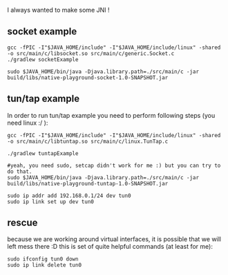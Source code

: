 I always wanted to make some JNI !

## socket example

```
gcc -fPIC -I"$JAVA_HOME/include" -I"$JAVA_HOME/include/linux" -shared -o src/main/c/libsocket.so src/main/c/generic.Socket.c
./gradlew socketExample

sudo $JAVA_HOME/bin/java -Djava.library.path=./src/main/c -jar build/libs/native-playground-socket-1.0-SNAPSHOT.jar
```

## tun/tap example
In order to run tun/tap example you need to perform following steps (you need linux :/ ):
```
gcc -fPIC -I"$JAVA_HOME/include" -I"$JAVA_HOME/include/linux" -shared -o src/main/c/libtuntap.so src/main/c/linux.TunTap.c

./gradlew tuntapExample

#yeah, you need sudo, setcap didn't work for me :) but you can try to do that.
sudo $JAVA_HOME/bin/java -Djava.library.path=./src/main/c -jar build/libs/native-playground-tuntap-1.0-SNAPSHOT.jar

sudo ip addr add 192.168.0.1/24 dev tun0
sudo ip link set up dev tun0
```

## rescue
because we are working around virtual interfaces, it is possible that we will left mess there :D 
this is set of quite helpful commands (at least for me):

```
sudo ifconfig tun0 down
sudo ip link delete tun0
```